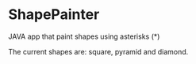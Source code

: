 # ShapePainter

JAVA app that paint shapes using asterisks (*)

The current shapes are: square, pyramid and diamond.
